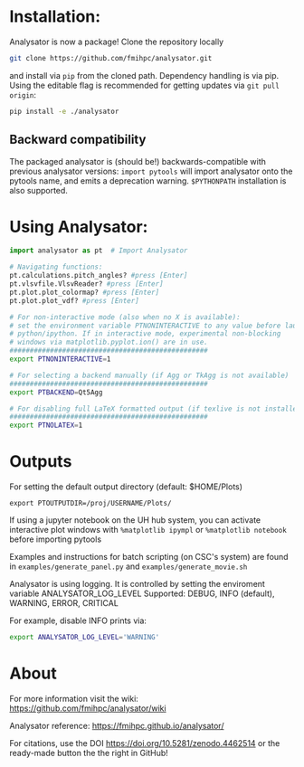 # Installation:

Analysator is now a package! Clone the repository locally

```bash
git clone https://github.com/fmihpc/analysator.git
```
and install via `pip` from the cloned path. Dependency handling is via pip. Using the editable flag is recommended for getting updates via `git pull origin`:

```bash
pip install -e ./analysator
```

## Backward compatibility

The packaged analysator is (should be!) backwards-compatible with previous analysator versions: `import pytools` will import analysator onto the pytools name, and emits a deprecation warning. `$PYTHONPATH` installation is also supported.

# Using Analysator:
```python
import analysator as pt  # Import Analysator

# Navigating functions:
pt.calculations.pitch_angles? #press [Enter]
pt.vlsvfile.VlsvReader? #press [Enter]
pt.plot.plot_colormap? #press [Enter]
pt.plot.plot_vdf? #press [Enter]
```

```bash
# For non-interactive mode (also when no X is available):
# set the environment variable PTNONINTERACTIVE to any value before launching
# python/ipython. If in interactive mode, experimental non-blocking
# windows via matplotlib.pyplot.ion() are in use.
#################################################
export PTNONINTERACTIVE=1

# For selecting a backend manually (if Agg or TkAgg is not available)
#################################################
export PTBACKEND=Qt5Agg

# For disabling full LaTeX formatted output (if texlive is not installed)
#################################################
export PTNOLATEX=1
```

# Outputs

For setting the default output directory (default: $HOME/Plots)
```
export PTOUTPUTDIR=/proj/USERNAME/Plots/
```
If using a jupyter notebook on the UH hub system, you can activate interactive plot windows with `%matplotlib ipympl` or `%matplotlib notebook` before importing pytools

Examples and instructions for batch scripting (on CSC's system) are found in
`examples/generate_panel.py` and `examples/generate_movie.sh`

Analysator is using logging. It is controlled by setting the enviroment variable ANALYSATOR_LOG_LEVEL
Supported: DEBUG, INFO (default), WARNING, ERROR, CRITICAL

For example, disable INFO prints via:
```bash
export ANALYSATOR_LOG_LEVEL='WARNING'
```

# About

For more information visit the wiki: https://github.com/fmihpc/analysator/wiki

Analysator reference: https://fmihpc.github.io/analysator/

For citations, use the DOI https://doi.org/10.5281/zenodo.4462514 or the ready-made button the the right in GitHub!
